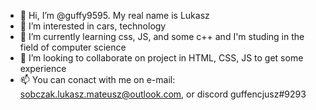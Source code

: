 - 👋 Hi, I’m @guffy9595. My real name is Lukasz
- 👀 I’m interested in cars, technology
- 🌱 I’m currently learning css, JS, and some c++ and I'm studing in the field of computer science
- 💞️ I’m looking to collaborate on project in HTML, CSS, JS to get some experience
- 📫 You can conact with me on e-mail: sobczak.lukasz.mateusz@outlook.com, or discord guffencjusz#9293

<!---
guffy9595/guffy9595 is a ✨ special ✨ repository because its `README.md` (this file) appears on your GitHub profile.
You can click the Preview link to take a look at your changes.
--->
